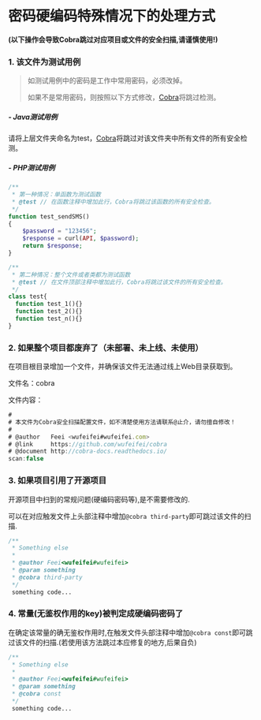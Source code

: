 # 密码硬编码特殊情况下的处理方式

__(以下操作会导致Cobra跳过对应项目或文件的安全扫描,请谨慎使用!)__

### 1. 该文件为测试用例

> 如测试用例中的密码是工作中常用密码，必须改掉。
>
> 如果不是常用密码，则按照以下方式修改，[Cobra](https://github.com/wufeifei/cobra)将跳过检测。

##### - Java测试用例

请将上层文件夹命名为test，[Cobra](https://github.com/wufeifei/cobra)将跳过对该文件夹中所有文件的所有安全检测。



##### - PHP测试用例

```php
/**
 * 第一种情况：单函数为测试函数
 * @test // 在函数注释中增加此行，Cobra将跳过该函数的所有安全检查。
 */
function test_sendSMS()
{
	$password = "123456";
  	$response = curl(API, $password);
  	return $response;
}
```

```php
/**
 * 第二种情况：整个文件或者类都为测试函数
 * @test // 在文件顶部注释中增加此行，Cobra将跳过该文件的所有安全检查。
 */
class test{
  function test_1(){}
  function test_2(){}
  function test_n(){}
}
```

### 2. 如果整个项目都废弃了（未部署、未上线、未使用）

在项目根目录增加一个文件，并确保该文件无法通过线上Web目录获取到。

文件名：cobra

文件内容：

```javascript
#
# 本文件为Cobra安全扫描配置文件，如不清楚使用方法请联系@止介，请勿擅自修改！
#
# @author   Feei <wufeifei#wufeifei.com>
# @link     https://github.com/wufeifei/cobra
# @document http://cobra-docs.readthedocs.io/
scan:false
```

### 3. 如果项目引用了开源项目

开源项目中扫到的常规问题(硬编码密码等),是不需要修改的.

可以在对应触发文件上头部注释中增加`@cobra third-party`即可跳过该文件的扫描.

```php
/**
 * Something else
 *
 * @author Feei<wufeifei#wufeifei>
 * @param something
 * @cobra third-party
 */
 something code...
```

### 4. 常量(无鉴权作用的key)被判定成硬编码密码了

在确定该常量的确无鉴权作用时,在触发文件头部注释中增加`@cobra const`即可跳过该文件的扫描.(若使用该方法跳过本应修复的地方,后果自负)

```php
/**
 * Something else
 *
 * @author Feei<wufeifei#wufeifei>
 * @param something
 * @cobra const
 */
 something code...
```
